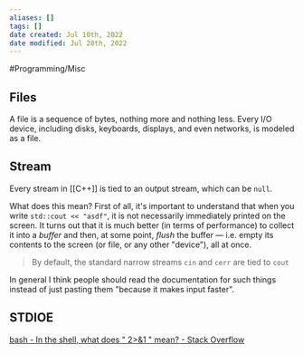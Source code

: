 ```yaml
---
aliases: []
tags: []
date created: Jul 10th, 2022
date modified: Jul 28th, 2022
---
```

#Programming/Misc 

## Files
A file is a sequence of bytes, nothing more and nothing less. Every I/O device, including disks, keyboards, displays, and even networks, is modeled as a file.

## Stream
Every stream in [[C++]] is tied to an output stream, which can be `null`.

What does this mean? First of all, it's important to understand that when you write `std::cout << "asdf"`, it is not necessarily immediately printed on the screen. It turns out that it is much better (in terms of performance) to collect it into a _buffer_ and then, at some point, _flush_ the buffer — i.e. empty its contents to the screen (or file, or any other "device"), all at once.

> By default, the standard narrow streams `cin` and `cerr` are tied to `cout`

In general I think people should read the documentation for such things instead of just pasting them "because it makes input faster".

## STDIOE
[bash - In the shell, what does " 2>&1 " mean? - Stack Overflow](https://stackoverflow.com/questions/818255/in-the-shell-what-does-21-mean)
